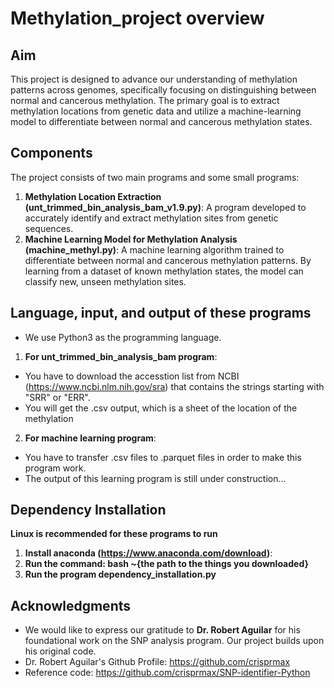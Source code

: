 # Methylation_project overview

## Aim
This project is designed to advance our understanding of methylation patterns across genomes, specifically focusing on distinguishing between normal and cancerous methylation. The primary goal is to extract methylation locations from genetic data and utilize a machine-learning model to differentiate between normal and cancerous methylation states.

## Components
The project consists of two main programs and some small programs:
1. **Methylation Location Extraction (unt_trimmed_bin_analysis_bam_v1.9.py)**: A program developed to accurately identify and extract methylation sites from genetic sequences. 
2. **Machine Learning Model for Methylation Analysis (machine_methyl.py)**: A  machine learning algorithm trained to differentiate between normal and cancerous methylation patterns. By learning from a dataset of known methylation states, the model can classify new, unseen methylation sites.

## Language, input, and output of these programs
- We use Python3 as the programming language.
1. **For unt_trimmed_bin_analysis_bam program**:
- You have to download the accesstion list from NCBI (https://www.ncbi.nlm.nih.gov/sra) that contains the strings starting with "SRR" or "ERR".
- You will get the .csv output, which is a sheet of the location of the methylation
2. **For machine learning program**:
- You have to transfer .csv files to .parquet files in order to make this program work.
- The output of this learning program is still under construction...
  
## Dependency Installation
**Linux is recommended for these programs to run**
1. **Install anaconda (https://www.anaconda.com/download)**:
2. **Run the command: bash ~{the path to the things you downloaded}**
3. **Run the program dependency_installation.py**
   

## Acknowledgments
- We would like to express our gratitude to **Dr. Robert Aguilar** for his foundational work on the SNP analysis program. Our project builds upon his original code.
- Dr. Robert Aguilar's Github Profile: https://github.com/crisprmax
- Reference code: https://github.com/crisprmax/SNP-identifier-Python


